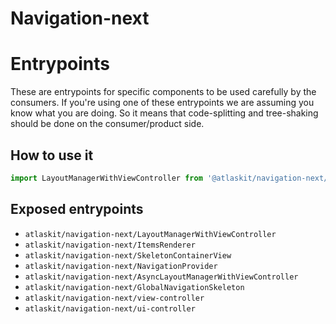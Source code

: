 Navigation-next
========

# Entrypoints

These are entrypoints for specific components to be used carefully by the consumers. If you're using one of these entrypoints we are assuming you know what you are doing. So it means that code-splitting and tree-shaking should be done on the consumer/product side.

## How to use it

```js
import LayoutManagerWithViewController from '@atlaskit/navigation-next/LayoutManagerWithViewController';
```

## Exposed entrypoints

- `atlaskit/navigation-next/LayoutManagerWithViewController`
- `atlaskit/navigation-next/ItemsRenderer`
- `atlaskit/navigation-next/SkeletonContainerView`
- `atlaskit/navigation-next/NavigationProvider`
- `atlaskit/navigation-next/AsyncLayoutManagerWithViewController`
- `atlaskit/navigation-next/GlobalNavigationSkeleton`
- `atlaskit/navigation-next/view-controller`
- `atlaskit/navigation-next/ui-controller`
